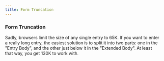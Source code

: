 ```yaml
---
title: Form Truncation
---
```


### Form Truncation

Sadly, browsers limit the size of any single entry to 65K. If you want to enter a really long entry, the easiest solution is to split it into two parts: one in the "Entry Body", and the other just below it in the "Extended Body". At least that way, you get 130K to work with.
